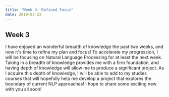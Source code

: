 ```yaml
---
title: "Week 3: Refined Focus"
date: 2019-02-22
---
```

## Week 3
 
I have enjoyed an wonderful breadth of knowledge the past two weeks, and now it's time to refine my plan and focus! 
To accelerate my progression, I will be focusing on Natural Language Processing for at least the next week. Taking in a 
breadth of knowledge provides me with a firm foundation, and having depth of knowledge will allow me to produce 
a significant project. As I acquire this depth of knowledge, I will be able to add to my studies courses that will hopefully 
help me develop a project that explores the boundary of current NLP approaches! I hope to share some exciting new with you all
soon! 



